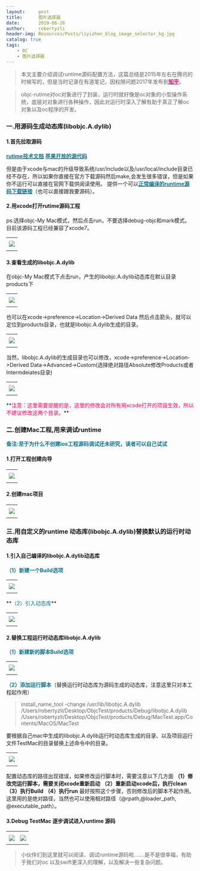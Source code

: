 ```yaml
---
layout:     post
title:      图片选择器 
date:       2019-06-26
author:     robertyzli
header-img: Resources/Posts/liyizhen_blog_image_selector_bg.jpg
catalog: true
tags:
    - OC
    - 图片选择器
---
```


<style>
  table {
      width: 100%; /*表格宽度*/
      border-collapse: collapse; /*使用单一线条的边框*/
      empty-cells: show; /*单元格无内容依旧绘制边框*/
  }
	
  table th,td {
    height: 35px; /*统一每一行的默认高度*/
  }
	
  table th {
      font-weight: bold; /*加粗*/
      text-align: center !important; /*内容居中，加上 !important 避免被 Markdown 样式覆盖*/
      white-space: nowrap; /*表头内容强制在一行显示*/
      font-size:16px;font-family:"Times New Roman", Times, serif !important;
      background: #ECF2F9; /*背景色*/
      color:#0F7290;
  }
  
   table td {
      text-align: center !important; /*内容居中，加上 !important 避免被 Markdown 样式覆盖*/
      font-size:14px;font-family:"Times New Roman", Times, serif !important;
  }
	
  /* 隔行变色 */
  table tbody tr:nth-child(2n) {
      background: #F4F7FB; 
  }
  /* 悬浮变色 */
  /*table tr:hover {
      background: #B2B2B2; 
  }*/
	
  /* 首列不换行 */
  table td:nth-child(1) {
      white-space: nowrap; 
  }
  /* 指定列宽度 */
  /*table th:nth-of-type(2) {
    	width: 200px;
     white-space: nowrap;
  }*/
  </style>  

> 本文主要介绍调试runtime源码配置方法，这篇总结是2015年左右在腾讯的时候写的，但是当时记录在有道笔记，因权限问题2017年发布到[**<font style="color:#FF005D">知乎</font>**](https://zhuanlan.zhihu.com/p/27786725)。

> objc-rutime对oc对象进行了封装，运行时就好像是oc对象的小型操作系统，底层对对象进行各种操作，因此对运行时深入了解有助于真正了解oc对象以及oc程序的开发。

###  一.用源码生成动态库(libobjc.A.dylib)

####  1.首先拉取源码
[**<font style="color:#0F7290">rutime技术文档</font>**](https://github.com/huang303513/iOS-RunTime-Practice)
[**<font style="color:#0F7290">苹果开放的源代码</font>**](http://www.opensource.apple.com/tarballs/objc4/)

但是由于xcode与mac的升级导致系统/usr/include以及/usr/local/include目录已经不存在，所以如果你直接在官方下载源码然后make,会发生很多错误，但是如果你不运行可以直接在官网下载供阅读使用。
提供一个可以[**<font style="color:#0F7290">正常编译的runtime源码下载链接</font>**](https://github.com/RetVal/objc-runtime)（也可以直接跟我要源码）。

####  2.用xcode打开rutime源码工程
ps:选择objc-My Mac模式，然后点击run，不要选择debug-objc和mark模式。目前该源码工程已经兼容了xcode7。
<table>
    <tbody>
        <tr>
            <td><img src="/Resources/Posts/runtime/1.png"/></td>
        </tr>
    </tbody>
</table>

####  3.查看生成的libobjc.A.dylib
在objc-My Mac模式下点击run，产生的libobjc.A.dylib动态库在默认目录products下
<table>
    <tbody>
        <tr>
            <td><img src="/Resources/Posts/runtime/2.png"/></td>
        </tr>
    </tbody>
</table>
也可以在xcode->preference->Location->Derived Data 然后点击箭头，就可以定位到products目录，也就是libobjc.A.dylib生成的目录。
<table>
    <tbody>
        <tr>
            <td><img src="/Resources/Posts/runtime/3.png"/></td>
        </tr>
    </tbody>
</table>
当然，libobjc.A.dylib的生成目录也可以修改，xcode->preference->Location->Derived Data->Advanced->Custom(选择绝对路径Absolute修改Products或者Intermdeiates目录)
<table>
    <tbody>
        <tr>
            <td><img src="/Resources/Posts/runtime/4.png"/></td>
        </tr>
    </tbody>
</table>
**<font style="color:#FF005D">注意：这里需要提醒的是，这里的修改会对所有用xcode打开的项目生效，所以不建议修改这两个目录。</font>**

###  二.创建Mac工程,用来调试runtime

**<font style="color:#0F7290">备注:至于为什么不创建ios工程源码调试还未研究，读者可以自己试试</font>**
####  1.打开工程创建向导
<table>
    <tbody>
        <tr>
            <td><img src="/Resources/Posts/runtime/5.png"/></td>
        </tr>
    </tbody>
</table>

####  2.创建mac项目
<table>
    <tbody>
        <tr>
            <td><img src="/Resources/Posts/runtime/6.png"/></td>
        </tr>
    </tbody>
</table>

###  三.用自定义的runtime 动态库(libobjc.A.dylib)替换默认的运行时动态库

####  1.引入自己编译的libobjc.A.dylib动态库
**<font style="color:#0F7290">（1）新建一个Build选项</font>**
<table>
    <tbody>
        <tr>
            <td><img src="/Resources/Posts/runtime/7.png"/></td>
        </tr>
    </tbody>
</table>
**<font style="color:#0F7290">（2）引入动态库</font>**
<table>
    <tbody>
        <tr>
            <td><img src="/Resources/Posts/runtime/9.png"/></td>
        </tr>
    </tbody>
</table>

####  2.替换工程运行时动态库libobjc.A.dylib
**<font style="color:#0F7290">（1）新建新的脚本Build选项</font>**
<table>
    <tbody>
        <tr>
            <td><img src="/Resources/Posts/runtime/10.png"/></td>
        </tr>
    </tbody>
</table>

**<font style="color:#0F7290">（2）添加运行脚本</font>**（替换运行时动态库为源码生成的动态库，注意这里只对本工程起作用）

> install_name_tool -change /usr/lib/libobjc.A.dylib /Users/robertyzli/Desktop/ObjcTest/products/Debug/libobjc.A.dylib /Users/robertyzli/Desktop/ObjcTest/products/Debug/MacTest.app/Contents/MacOS/MacTest  

要根据自己mac中生成的libobjc.A.dylib运行时动态库生成的目录、以及项目运行文件TestMac的目录替换上述命令中的目录。
<table>
    <tbody>
        <tr>
            <td><img src="/Resources/Posts/runtime/11.png"/></td>
        </tr>
    </tbody>
</table>

配置动态库的路径出现错误，如果修改运行脚本时，需要注意以下几方面
**<font style="color:#18191B">（1）修改完运行脚本，需要关闭xcode重新启动</font>**
**<font style="color:#18191B">（2）重新启动xcode后，执行clean</font>**
**<font style="color:#18191B">（3）执行Build</font>**
**<font style="color:#18191B">（4）执行run</font>**
最好按照这个步骤，否则修改后的脚本不起作用。
这里用的是绝对路径，当然也可以使用相对路径（@rpath,@loader_path, @executable_path）。

####  3.Debug TestMac 逐步调试进入runtime 源码
<table>
    <tbody>
        <tr>
            <td><img src="/Resources/Posts/runtime/12.png"/></td>
            <td><img src="/Resources/Posts/runtime/13.png"/></td>
        </tr>
    </tbody>
</table>

> 小伙伴们到这里就可以阅读、调试runtime源码啦.......是不是很幸福，有助于我们对oc 以及swift更深入的理解，以及解决一些复杂问题。







